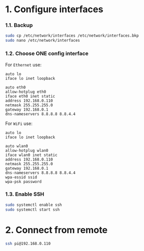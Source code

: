 # 1. Configure interfaces

### 1.1. Backup

```bash
sudo cp /etc/network/interfaces /etc/network/interfaces.bkp
sudo nano /etc/network/interfaces
```

### 1.2. Choose ONE config interface

For ```Ethernet``` use:

```
auto lo
iface lo inet loopback

auto eth0
allow-hotplug eth0
iface eth0 inet static
address 192.168.0.110
netmask 255.255.255.0
gateway 192.168.0.1
dns-nameservers 8.8.8.8 8.8.4.4
```

For ```WiFi``` use:

```
auto lo
iface lo inet loopback

auto wlan0
allow-hotplug wlan0
iface wlan0 inet static
address 192.168.0.110
netmask 255.255.255.0
gateway 192.168.0.1
dns-nameservers 8.8.8.8 8.8.4.4
wpa-essid ssid
wpa-psk password
```

### 1.3. Enable SSH

```bash
sudo systemctl enable ssh
sudo systemctl start ssh
```

# 2. Connect from remote

```bash
ssh pi@192.168.0.110
```